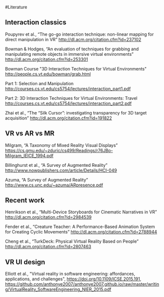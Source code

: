 #Literature


## Interaction classics
Poupyrev et al., “The go-go interaction technique: non-linear mapping for direct manipulation in VR”
http://dl.acm.org/citation.cfm?id=237102

Bowman & Hodges, “An evaluation of techniques for grabbing and manipulating remote objects in immersive virtual environments”
http://dl.acm.org/citation.cfm?id=253301

Bowman Course "3D Interaction Techniques for Virtual Environments"
http://people.cs.vt.edu/bowman/grab.html

Part 1: Selection and Manipulation
http://courses.cs.vt.edu/cs5754/lectures/interaction_part1.pdf

Part 2: 3D Interaction Techniques for Virtual Environments: Travel
http://courses.cs.vt.edu/cs5754/lectures/interaction_part2.pdf

Zhai et al., “The “Silk Cursor”: investigating transparency for 3D target acquisition”
http://dl.acm.org/citation.cfm?id=191822


## VR vs AR vs MR
Milgram, “A Taxonomy of Mixed Reality Visual Displays”
https://cs.gmu.edu/~zduric/cs499/Readings/r76JBo-Milgram_IEICE_1994.pdf

Billinghurst et al., “A Survey of Augmented Reality”
http://www.nowpublishers.com/article/Details/HCI-049

Azuma, “A Survey of Augmented Reality”
http://www.cs.unc.edu/~azuma/ARpresence.pdf


## Recent work
Henrikson et al., “Multi-Device Storyboards for Cinematic Narratives in VR”
http://dl.acm.org/citation.cfm?id=2984539

Fender et al., “Creature Teacher: A Performance-Based Animation System for Creating Cyclic Movements”
http://dl.acm.org/citation.cfm?id=2788944

Cheng et al., “TurkDeck: Physical Virtual Reality Based on People”
http://dl.acm.org/citation.cfm?id=2807463


## VR UI design

Elliott et al., "Virtual reality in software engineering: affordances, applications, and challenges", https://doi.org/10.1109/ICSE.2015.191, https://github.com/anthonye2007/anthonye2007.github.io/raw/master/writing/VirtualReality_SoftwareEngineering_NIER_2015.pdf

